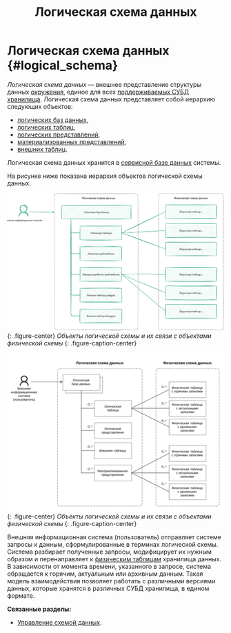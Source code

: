 ﻿---
layout: default
title: Логическая схема данных
nav_order: 1
parent: Основные понятия
grand_parent: Обзор понятий, компонентов и связей
has_children: false
has_toc: false
---

# Логическая схема данных {#logical_schema}

_Логическая схема данных_ — внешнее представление структуры данных [окружения](../environment/environment.md), 
единое для всех [поддерживаемых СУБД](../../../introduction/supported_DBMS/supported_DBMS.md) 
[хранилища](../data_storage/data_storage.md). Логическая схема данных представляет собой иерархию 
следующих объектов:
*   [логических баз данных](../logical_db/logical_db.md),
*   [логических таблиц](../logical_table/logical_table.md),
*   [логических представлений](../logical_view/logical_view.md),
*   [материализованных представлений](../materialized_view/materialized_view.md),
*   [внешних таблиц](../external_table/external_table.md).

Логическая схема данных хранится в [сервисной базе данных](../service_db/service_db.md) системы.

На рисунке ниже показана иерархия объектов логической схемы данных.

![](logical_schema-8.svg)
{: .figure-center}
*Объекты логической схемы и их связи с объектами физической схемы*
{: .figure-caption-center}

![](logical_schema.svg)
{: .figure-center}
*Объекты логической схемы и их связи с объектами физической схемы*
{: .figure-caption-center}

Внешняя информационная система (пользователь) отправляет системе запросы к данным, сформулированные в терминах 
логической схемы. Система разбирает полученные запросы, модифицирует их нужным образом и перенаправляет 
к [физическим таблицам](../physical_table/physical_table.md) хранилища данных. 
В зависимости от момента времени, указанного в запросе, система обращается к горячим, актуальным или архивным данным. 
Такая модель взаимодействия позволяет работать с различными версиями данных, которые хранятся в различных СУБД 
хранилища, в едином формате.

**Связанные разделы:**
*   [Управление схемой данных](../../../working_with_system/logical_schema_update/logical_schema_update.md).
